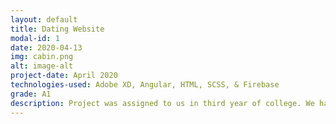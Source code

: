 ```yaml
---
layout: default
title: Dating Website
modal-id: 1
date: 2020-04-13
img: cabin.png
alt: image-alt
project-date: April 2020
technologies-used: Adobe XD, Angular, HTML, SCSS, & Firebase
grade: A1
description: Project was assigned to us in third year of college. We had to create a full stack dating website. I created the whole design of the website on Adobe XD. The user can register an account on the dating website and view other users that meet their criteria (age, gender, county and interests) or else users with similar interests are automatically suggested for them. If they see a user they like, they can invite them to connect with them and then once the connection is made the messaging featue becomes available.
---
```

